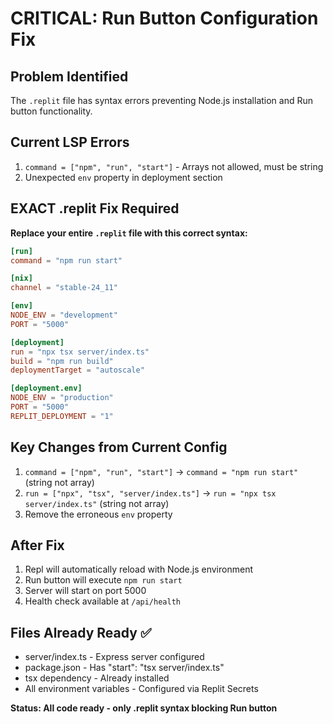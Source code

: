 # CRITICAL: Run Button Configuration Fix

## Problem Identified
The `.replit` file has syntax errors preventing Node.js installation and Run button functionality.

## Current LSP Errors
1. `command = ["npm", "run", "start"]` - Arrays not allowed, must be string
2. Unexpected `env` property in deployment section

## EXACT .replit Fix Required

**Replace your entire `.replit` file with this correct syntax:**

```toml
[run]
command = "npm run start"

[nix]
channel = "stable-24_11"

[env]
NODE_ENV = "development"
PORT = "5000"

[deployment]
run = "npx tsx server/index.ts"
build = "npm run build"
deploymentTarget = "autoscale"

[deployment.env]
NODE_ENV = "production" 
PORT = "5000"
REPLIT_DEPLOYMENT = "1"
```

## Key Changes from Current Config
1. `command = ["npm", "run", "start"]` → `command = "npm run start"` (string not array)
2. `run = ["npx", "tsx", "server/index.ts"]` → `run = "npx tsx server/index.ts"` (string not array)
3. Remove the erroneous `env` property

## After Fix
1. Repl will automatically reload with Node.js environment
2. Run button will execute `npm run start` 
3. Server will start on port 5000
4. Health check available at `/api/health`

## Files Already Ready ✅
- server/index.ts - Express server configured
- package.json - Has "start": "tsx server/index.ts" 
- tsx dependency - Already installed
- All environment variables - Configured via Replit Secrets

**Status: All code ready - only .replit syntax blocking Run button**